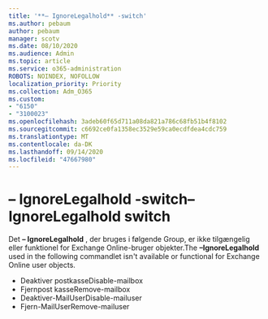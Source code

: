 ```yaml
---
title: '**– IgnoreLegalhold** -switch'
ms.author: pebaum
author: pebaum
manager: scotv
ms.date: 08/10/2020
ms.audience: Admin
ms.topic: article
ms.service: o365-administration
ROBOTS: NOINDEX, NOFOLLOW
localization_priority: Priority
ms.collection: Adm_O365
ms.custom:
- "6150"
- "3100023"
ms.openlocfilehash: 3adeb60f65d711a08da821a786c68fb51b4f8102
ms.sourcegitcommit: c6692ce0fa1358ec3529e59ca0ecdfdea4cdc759
ms.translationtype: MT
ms.contentlocale: da-DK
ms.lasthandoff: 09/14/2020
ms.locfileid: "47667980"
---
```

# <a name="ignorelegalhold-switch"></a><span data-ttu-id="52efb-102">**– IgnoreLegalhold** -switch</span><span class="sxs-lookup"><span data-stu-id="52efb-102">**–IgnoreLegalhold** switch</span></span>

<span data-ttu-id="52efb-103">Det **– IgnoreLegalhold** , der bruges i følgende Group, er ikke tilgængelig eller funktionel for Exchange Online-bruger objekter.</span><span class="sxs-lookup"><span data-stu-id="52efb-103">The **–IgnoreLegalhold** used in the following commandlet isn't available or functional for Exchange Online user objects.</span></span>

- <span data-ttu-id="52efb-104">Deaktiver postkasse</span><span class="sxs-lookup"><span data-stu-id="52efb-104">Disable-mailbox</span></span>
- <span data-ttu-id="52efb-105">Fjernpost kasse</span><span class="sxs-lookup"><span data-stu-id="52efb-105">Remove-mailbox</span></span>
- <span data-ttu-id="52efb-106">Deaktiver-MailUser</span><span class="sxs-lookup"><span data-stu-id="52efb-106">Disable-mailuser</span></span>
- <span data-ttu-id="52efb-107">Fjern-MailUser</span><span class="sxs-lookup"><span data-stu-id="52efb-107">Remove-mailuser</span></span>